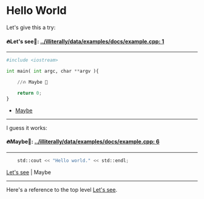 
Hello World
===========

Let's give this a try:

#### <a name="let-s-see"></a>🔥**Let's see**🧯: [../illiterally/data/examples/docs/example.cpp: 1](../illiterally/data/examples/docs/example.cpp)
___
```python
#include <iostream>

int main( int argc, char **argv ){

    //🔥 Maybe 🧯

    return 0;
}

```


- [Maybe](#maybe)

___

I guess it works:

#### <a name="maybe"></a>🔥**Maybe**🧯: [../illiterally/data/examples/docs/example.cpp: 6](../illiterally/data/examples/docs/example.cpp)
___
```python
    std::cout << "Hello world." << std::endl;

```

<span>[Let's see](#let-s-see) |&nbsp;Maybe</span>

___

Here's a reference to the top level [Let's see](#let-s-see).